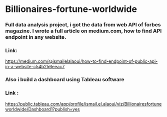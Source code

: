 # Billionaires-fortune-worldwide

### Full data analysis project, i got the data from web API of forbes magazine. I wrote a full article on medium.com, how to find API endpoint in any website. 
### Link: 
https://medium.com/@ismailelalaoui/how-to-find-endpoint-of-public-api-in-a-website-c54b256eeac7
### Also i build a dashboard using Tableau software
### Link : 
https://public.tableau.com/app/profile/ismail.el.alaoui/viz/Billionairesfortuneworldwide/Dashboard1?publish=yes
